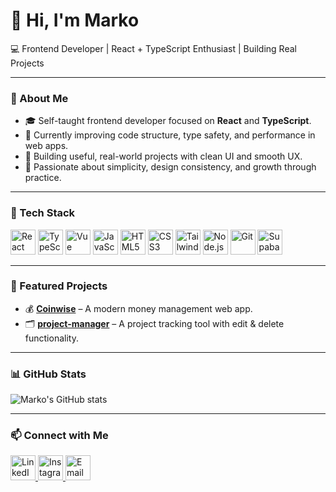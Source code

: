 # 👋 Hi, I'm Marko  
💻 Frontend Developer | React + TypeScript Enthusiast | Building Real Projects

---

### 🚀 About Me
- 🎓 Self-taught frontend developer focused on **React** and **TypeScript**.  
- 🧠 Currently improving code structure, type safety, and performance in web apps.  
- 🔨 Building useful, real-world projects with clean UI and smooth UX.  
- 🌱 Passionate about simplicity, design consistency, and growth through practice.  

---

### 🧰 Tech Stack
<p>
  <img src="https://cdn.jsdelivr.net/gh/devicons/devicon/icons/react/react-original.svg" width="40" height="40" alt="React" />
  <img src="https://cdn.jsdelivr.net/gh/devicons/devicon/icons/typescript/typescript-original.svg" width="40" height="40" alt="TypeScript" />
  <img src="https://cdn.jsdelivr.net/gh/devicons/devicon/icons/vuejs/vuejs-original.svg" width="40" height="40" alt="Vue" />
  <img src="https://cdn.jsdelivr.net/gh/devicons/devicon/icons/javascript/javascript-original.svg" width="40" height="40" alt="JavaScript" />
  <img src="https://cdn.jsdelivr.net/gh/devicons/devicon/icons/html5/html5-original.svg" width="40" height="40" alt="HTML5" />
  <img src="https://cdn.jsdelivr.net/gh/devicons/devicon/icons/css3/css3-original.svg" width="40" height="40" alt="CSS3" />
  <img src="https://cdn.jsdelivr.net/gh/devicons/devicon/icons/tailwindcss/tailwindcss-plain.svg" width="40" height="40" alt="TailwindCSS" />
  <img src="https://cdn.jsdelivr.net/gh/devicons/devicon/icons/nodejs/nodejs-original.svg" width="40" height="40" alt="Node.js" />
  <img src="https://cdn.jsdelivr.net/gh/devicons/devicon/icons/git/git-original.svg" width="40" height="40" alt="Git" />
  <img src="https://cdn.jsdelivr.net/gh/devicons/devicon/icons/supabase/supabase-original.svg" width="40" height="40" alt="Supabase" />
</p>

---

### 🌟 Featured Projects
- 💰 [**Coinwise**](https://github.com/markomoev/coinwise) – A modern money management web app.  
- 🗂️ [**project-manager**](https://github.com/markomoev/project-manager) – A project tracking tool with edit & delete functionality.  

---

### 📊 GitHub Stats
![Marko's GitHub stats](https://github-readme-stats.vercel.app/api?username=markomoev&show_icons=true&theme=radical&hide_rank=true&include_all_commits=true&custom_title=Total%20Commits%3A%20119)

---

### 📫 Connect with Me
<p align="left">
  <a href="https://www.linkedin.com/in/your-linkedin" target="_blank">
    <img src="https://cdn.jsdelivr.net/gh/devicons/devicon/icons/linkedin/linkedin-original.svg" width="40" height="40" alt="LinkedIn" />
  </a>
  <a href="https://www.instagram.com/your-instagram" target="_blank">
    <img src="https://cdn.jsdelivr.net/gh/devicons/devicon/icons/instagram/instagram-original.svg" width="40" height="40" alt="Instagram" />
  </a>
  <a href="mailto:your-email@example.com">
    <img src="https://cdn.jsdelivr.net/gh/devicons/devicon/icons/google/google-original.svg" width="40" height="40" alt="Email" />
  </a>
</p>
